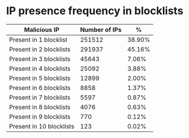 # IP presence frequency in blocklists
| Malicious IP | Number of IPs | % |
|----|----|----|
| Present in 1 blocklist | 251512 | 38.90% |
| Present in 2 blocklists | 291937 | 45.16% |
| Present in 3 blocklists | 45643 | 7.06% |
| Present in 4 blocklists | 25092 | 3.88% |
| Present in 5 blocklists | 12899 | 2.00% |
| Present in 6 blocklists | 8858 | 1.37% |
| Present in 7 blocklists | 5597 | 0.87% |
| Present in 8 blocklists | 4076 | 0.63% |
| Present in 9 blocklists | 770 | 0.12% |
| Present in 10 blocklists | 123 | 0.02% |
